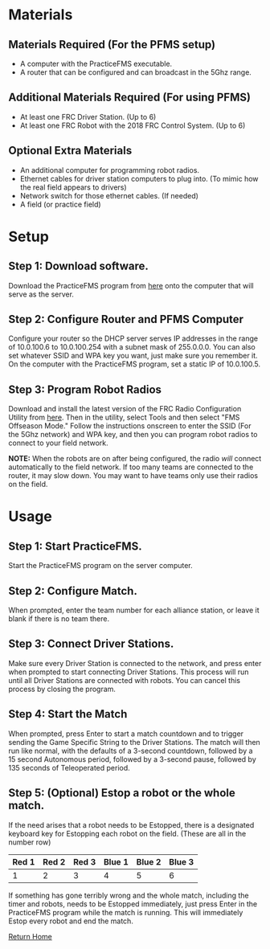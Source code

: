 # Materials

## Materials Required (For the PFMS setup)
* A computer with the PracticeFMS executable.
* A router that can be configured and can broadcast in the 5Ghz range.

## Additional Materials Required (For using PFMS)
* At least one FRC Driver Station. (Up to 6)
* At least one FRC Robot with the 2018 FRC Control System. (Up to 6)

## Optional Extra Materials
* An additional computer for programming robot radios.
* Ethernet cables for driver station computers to plug into. (To mimic how the real field appears to drivers)
* Network switch for those ethernet cables. (If needed)
* A field (or practice field)

# Setup

## Step 1: Download software.
Download the PracticeFMS program from [here](https://github.com/MoSadie/PracticeFMS/releases/latest) onto the computer that will serve as the server.

## Step 2: Configure Router and PFMS Computer
Configure your router so the DHCP server serves IP addresses in the range of 10.0.100.6 to 10.0.100.254 with a subnet mask of 255.0.0.0. You can also set whatever SSID and WPA key you want, just make sure you remember it.
On the computer with the PracticeFMS program, set a static IP of 10.0.100.5.

## Step 3: Program Robot Radios
Download and install the latest version of the FRC Radio Configuration Utility from [here](http://wpilib.screenstepslive.com/s/currentCS/m/getting_started/l/144986-programming-your-radio#download_the_software).
Then in the utility, select Tools and then select "FMS Offseason Mode."
Follow the instructions onscreen to enter the SSID (For the 5Ghz network) and WPA key, and then you can program robot radios to connect to your field network.

**NOTE:** When the robots are on after being configured, the radio _will_ connect automatically to the field network. If too many teams are connected to the router, it may slow down. You may want to have teams only use their radios on the field.

# Usage

## Step 1: Start PracticeFMS.
Start the PracticeFMS program on the server computer.

## Step 2: Configure Match.
When prompted, enter the team number for each alliance station, or leave it blank if there is no team there.

## Step 3: Connect Driver Stations.
Make sure every Driver Station is connected to the network, and press enter when prompted to start connecting Driver Stations. This process will run until all Driver Stations are connected with robots. You can cancel this process by closing the program.

## Step 4: Start the Match
When prompted, press Enter to start a match countdown and to trigger sending the Game Specific String to the Driver Stations. The match will then run like normal, with the defaults of a 3-second countdown, followed by a 15 second Autonomous period, followed by a 3-second pause, followed by 135 seconds of Teleoperated period.

## Step 5: (Optional) Estop a robot or the whole match.
If the need arises that a robot needs to be Estopped, there is a designated keyboard key for Estopping each robot on the field. (These are all in the number row)

| Red 1 | Red 2 | Red 3 | Blue 1 | Blue 2 | Blue 3 |
|---|---|---|---|---|---|
| 1 | 2 | 3 | 4 | 5 | 6 |

If something has gone terribly wrong and the whole match, including the timer and robots, needs to be Estopped immediately, just press Enter in the PracticeFMS program while the match is running. This will immediately Estop every robot and end the match.

[Return Home](index.md)
